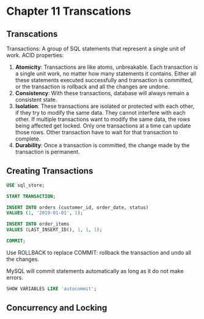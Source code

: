 # Chapter 11 Transcations

## Transcations
Transactions: A group of SQL statements that represent a single unit of work.
ACID properties:
1. **Atomicity**: Transactions are like atoms, unbreakable. Each transaction is a single unit work, no matter how many statements it contains. Either all these statements executed successfully and transaction is committed, or the transaction is rollback and all the changes are undone.
2. **Consistency**: With these transactions, database will always remain a consistent state.
3. **Isolation**: These transactions are isolated or protected with each other, if they try to modify the same data. They cannot interfere with each other. If multiple transactions want to modify the same data, the rows being affected get locked. Only one transactions at a time can update those rows. Other transaction have to wait for that transaction to complete.
4. **Durability**: Once a transaction is committed, the change made by the transaction is permanent.

## Creating Transactions
``` sql
USE sql_store;

START TRANSACTION;

INSERT INTO orders (customer_id, order_date, status)
VALUES (1, '2019-01-01', 1);

INSERT INTO order_items
VALUES (LAST_INSERT_ID(), 1, 1, 1);

COMMIT;
```
Use ROLLBACK to replace COMMIT: rollback the transaction and undo all the changes.

MySQL will commit statements automatically as long as it do not make errors.
``` sql
SHOW VARIABLES LIKE 'autocommit';
```

## Concurrency and Locking
